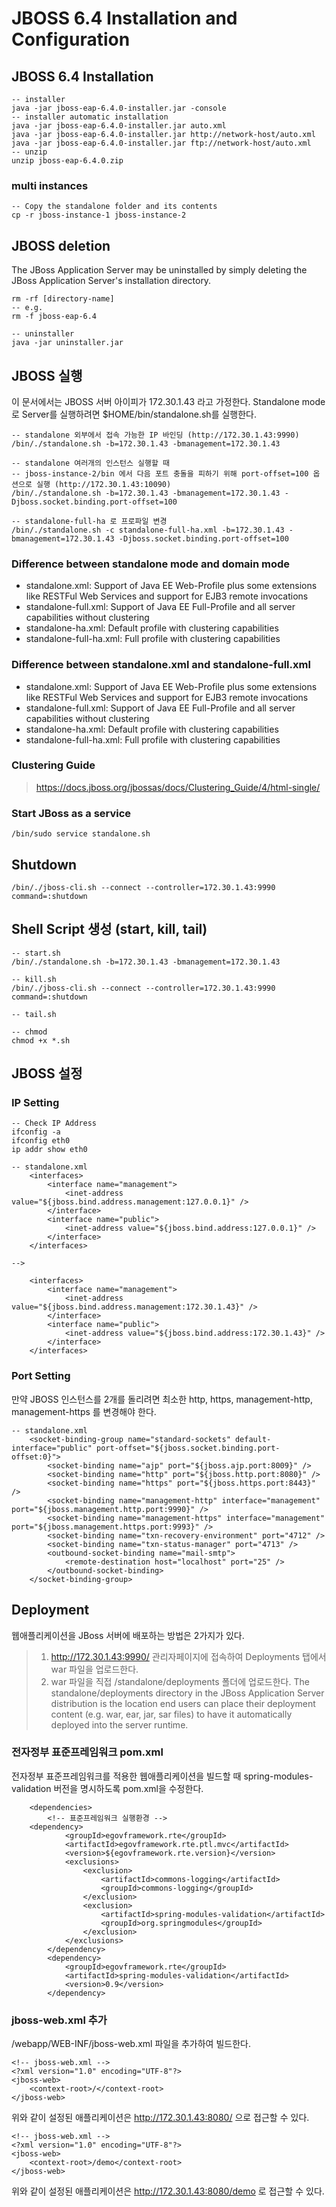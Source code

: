 # JBOSS 6.4 Installation and Configuration

## JBOSS 6.4 Installation

```
-- installer
java -jar jboss-eap-6.4.0-installer.jar -console
-- installer automatic installation
java -jar jboss-eap-6.4.0-installer.jar auto.xml
java -jar jboss-eap-6.4.0-installer.jar http://network-host/auto.xml
java -jar jboss-eap-6.4.0-installer.jar ftp://network-host/auto.xml
-- unzip
unzip jboss-eap-6.4.0.zip
```

### multi instances

```
-- Copy the standalone folder and its contents
cp -r jboss-instance-1 jboss-instance-2
```

## JBOSS deletion

The JBoss Application Server may be uninstalled by simply deleting the JBoss Application Server's installation directory.

```
rm -rf [directory-name]
-- e.g.
rm -f jboss-eap-6.4

-- uninstaller
java -jar uninstaller.jar
```

## JBOSS 실행

이 문서에서는 JBOSS 서버 아이피가 172.30.1.43 라고 가정한다.
Standalone mode로 Server를 실행하려면 $HOME/bin/standalone.sh를 실행한다.

```
-- standalone 외부에서 접속 가능한 IP 바인딩 (http://172.30.1.43:9990)
/bin/./standalone.sh -b=172.30.1.43 -bmanagement=172.30.1.43

-- standalone 여러개의 인스턴스 실행할 때
-- jboss-instance-2/bin 에서 다음 포트 충돌을 피하기 위해 port-offset=100 옵션으로 실행 (http://172.30.1.43:10090)
/bin/./standalone.sh -b=172.30.1.43 -bmanagement=172.30.1.43 -Djboss.socket.binding.port-offset=100

-- standalone-full-ha 로 프로파일 변경
/bin/./standalone.sh -c standalone-full-ha.xml -b=172.30.1.43 -bmanagement=172.30.1.43 -Djboss.socket.binding.port-offset=100
```

### Difference between standalone mode and domain mode

- standalone.xml: Support of Java EE Web-Profile plus some extensions like RESTFul Web Services and support for EJB3 remote invocations
- standalone-full.xml: Support of Java EE Full-Profile and all server capabilities without clustering
- standalone-ha.xml: Default profile with clustering capabilities
- standalone-full-ha.xml: Full profile with clustering capabilities

### Difference between standalone.xml and standalone-full.xml

- standalone.xml: Support of Java EE Web-Profile plus some extensions like RESTFul Web Services and support for EJB3 remote invocations
- standalone-full.xml: Support of Java EE Full-Profile and all server capabilities without clustering
- standalone-ha.xml: Default profile with clustering capabilities
- standalone-full-ha.xml: Full profile with clustering capabilities

### Clustering Guide

> https://docs.jboss.org/jbossas/docs/Clustering_Guide/4/html-single/

### Start JBoss as a service

```
/bin/sudo service standalone.sh

```

## Shutdown

```
/bin/./jboss-cli.sh --connect --controller=172.30.1.43:9990 command=:shutdown

```

## Shell Script 생성 (start, kill, tail)

```
-- start.sh
/bin/./standalone.sh -b=172.30.1.43 -bmanagement=172.30.1.43

-- kill.sh
/bin/./jboss-cli.sh --connect --controller=172.30.1.43:9990 command=:shutdown

-- tail.sh

-- chmod
chmod +x *.sh

```

## JBOSS 설정

### IP Setting

```
-- Check IP Address
ifconfig -a
ifconfig eth0
ip addr show eth0

-- standalone.xml
    <interfaces>
        <interface name="management">
            <inet-address value="${jboss.bind.address.management:127.0.0.1}" />
        </interface>
        <interface name="public">
            <inet-address value="${jboss.bind.address:127.0.0.1}" />
        </interface>
    </interfaces>

-->

    <interfaces>
        <interface name="management">
            <inet-address value="${jboss.bind.address.management:172.30.1.43}" />
        </interface>
        <interface name="public">
            <inet-address value="${jboss.bind.address:172.30.1.43}" />
        </interface>
    </interfaces>
```

### Port Setting

만약 JBOSS 인스턴스를 2개를 돌리려면 최소한 http, https, management-http, management-https 를 변경해야 한다.

```
-- standalone.xml
    <socket-binding-group name="standard-sockets" default-interface="public" port-offset="${jboss.socket.binding.port-offset:0}">
        <socket-binding name="ajp" port="${jboss.ajp.port:8009}" />
        <socket-binding name="http" port="${jboss.http.port:8080}" />
        <socket-binding name="https" port="${jboss.https.port:8443}" />
        <socket-binding name="management-http" interface="management" port="${jboss.management.http.port:9990}" />
        <socket-binding name="management-https" interface="management" port="${jboss.management.https.port:9993}" />
        <socket-binding name="txn-recovery-environment" port="4712" />
        <socket-binding name="txn-status-manager" port="4713" />
        <outbound-socket-binding name="mail-smtp">
            <remote-destination host="localhost" port="25" />
        </outbound-socket-binding>
    </socket-binding-group>
```

## Deployment

웹애플리케이션을 JBoss 서버에 배포하는 방법은 2가지가 있다.

> 1. http://172.30.1.43:9990/ 관리자페이지에 접속하여 Deployments 탭에서 war 파일을 업로드한다.
> 2. war 파일을 직접 /standalone/deployments 폴더에 업로드한다. The standalone/deployments directory in the JBoss Application Server distribution is the location end users can place their deployment content (e.g. war, ear, jar, sar files) to have it automatically deployed into the server runtime.

### 전자정부 표준프레임워크 pom.xml

전자정부 표준프레임워크를 적용한 웹애플리케이션을 빌드할 때 spring-modules-validation 버전을 명시하도록 pom.xml을 수정한다.

```
	<dependencies>
		<!-- 표준프레임워크 실행환경 -->
    <dependency>
			<groupId>egovframework.rte</groupId>
			<artifactId>egovframework.rte.ptl.mvc</artifactId>
			<version>${egovframework.rte.version}</version>
			<exclusions>
				<exclusion>
					<artifactId>commons-logging</artifactId>
					<groupId>commons-logging</groupId>
				</exclusion>
				<exclusion>
					<artifactId>spring-modules-validation</artifactId>
					<groupId>org.springmodules</groupId>
				</exclusion>
			</exclusions>
		</dependency>
		<dependency>
			<groupId>egovframework.rte</groupId>
			<artifactId>spring-modules-validation</artifactId>
			<version>0.9</version>
		</dependency>
```

### jboss-web.xml 추가

/webapp/WEB-INF/jboss-web.xml 파일을 추가하여 빌드한다.

```
<!-- jboss-web.xml -->
<?xml version="1.0" encoding="UTF-8"?>
<jboss-web>
	<context-root>/</context-root>
</jboss-web>
```

위와 같이 설정된 애플리케이션은 http://172.30.1.43:8080/ 으로 접근할 수 있다.

```
<!-- jboss-web.xml -->
<?xml version="1.0" encoding="UTF-8"?>
<jboss-web>
	<context-root>/demo</context-root>
</jboss-web>
```

위와 같이 설정된 애플리케이션은 http://172.30.1.43:8080/demo 로 접근할 수 있다.
